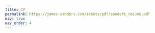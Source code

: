 ```yaml
---
title: CV
permalink: https://james-sanders.com/assets/pdf/sanders_resume.pdf
nav: true
nav_order: 4
---
```

